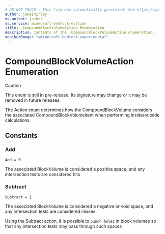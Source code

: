 ```yaml
---
# DO NOT TOUCH — This file was automatically generated. See https://github.com/mojang/minecraftapidocsgenerator to modify descriptions, examples, etc.
author: jakeshirley
ms.author: jashir
ms.service: minecraft-bedrock-edition
title: .CompoundBlockVolumeAction Enumeration
description: Contents of the .CompoundBlockVolumeAction enumeration.
monikerRange: "=minecraft-bedrock-experimental"
---
```

# CompoundBlockVolumeAction Enumeration

> [!CAUTION]
> This enum is still in pre-release.  Its signature may change or it may be removed in future releases.

The Action enum determines how the CompoundBlockVolume considers the associated CompoundBlockVolumeItem when performing inside/outside calculations.

## Constants
### **Add**
`Add = 0`

The associated BlockVolume is considered a positive space, and any intersection tests are considered hits
### **Subtract**
`Subtract = 1`

The associated BlockVolume is considered a negative or void space, and any intersection tests are considered misses.

Using the Subtract action, it is possible to `punch holes` in block volumes so that any intersection tests may pass through such spaces
